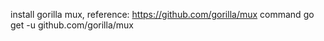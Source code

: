 install gorilla mux, reference: https://github.com/gorilla/mux
command go get -u github.com/gorilla/mux
